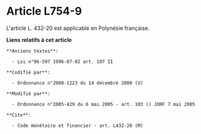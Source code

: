 # Article L754-9

L'article L. 432-20 est applicable en Polynésie française.

**Liens relatifs à cet article**

	**Anciens textes**:

	  - Loi n°96-597 1996-07-02 art. 107 II

	**Codifié par**:

	  - Ordonnance n°2000-1223 du 14 décembre 2000 (V)

	**Modifié par**:

	  - Ordonnance n°2005-429 du 6 mai 2005 - art. 103 () JORF 7 mai 2005

	**Cite**:

	  - Code monétaire et financier - art. L432-20 (M)
